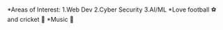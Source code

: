 *Areas of Interest:
  1.Web Dev
  2.Cyber Security
  3.AI/ML
*Love football ⚽ and cricket 🏏
*Music 🎵
